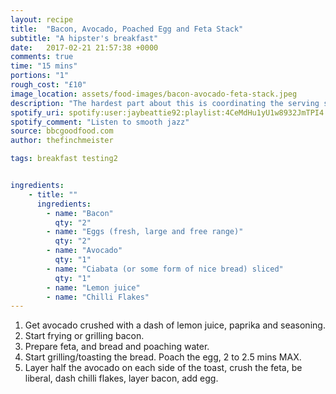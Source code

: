 ```yaml
---
layout: recipe
title:  "Bacon, Avocado, Poached Egg and Feta Stack"
subtitle: "A hipster's breakfast"
date:   2017-02-21 21:57:38 +0000
comments: true
time: "15 mins"
portions: "1"
rough_cost: "£10"
image_location: assets/food-images/bacon-avocado-feta-stack.jpeg
description: "The hardest part about this is coordinating the serving so that your bacon, eggs and toasted bread all finish hot at roughly the same time."
spotify_uri: spotify:user:jaybeattie92:playlist:4CeMdHu1yU1w8932JmTPI4
spotify_comment: "Listen to smooth jazz"
source: bbcgoodfood.com
author: thefinchmeister

tags: breakfast testing2


ingredients:
    - title: ""
      ingredients:
        - name: "Bacon"
          qty: "2"
        - name: "Eggs (fresh, large and free range)"
          qty: "2"
        - name: "Avocado"
          qty: "1"
        - name: "Ciabata (or some form of nice bread) sliced"
          qty: "1"
        - name: "Lemon juice"
        - name: "Chilli Flakes"
---
```

1. Get avocado crushed with a dash of lemon juice, paprika and seasoning.
2. Start frying or grilling bacon.
3. Prepare feta, and bread and poaching water. 
4. Start grilling/toasting the bread. Poach the egg, 2 to 2.5 mins MAX.
5. Layer half the avocado on each side of the toast, crush the feta, be liberal, dash chilli flakes, layer bacon, add egg.
